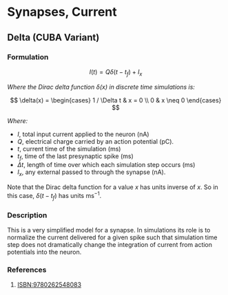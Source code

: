 # Synapses, Current

## Delta (CUBA Variant)
### Formulation
$$
I(t) = Q \delta(t - t_f) + I_x
$$

*Where the Dirac delta function $\delta(x)$ in discrete time simulations is:*

$$
\delta(x) =
\begin{cases}
    1 / \Delta t & x = 0 \\
    0 & x \neq 0
\end{cases}
$$

*Where:*
- $I$, total input current applied to the neuron $(\text{nA})$
- $Q$, electrical charge carried by an action potential $(\text{pC})$.
- $t$, current time of the simulation $(\text{ms})$
- $t_f$, time of the last presynaptic spike $(\text{ms})$
- $\Delta t$, length of time over which each simulation step occurs $(\text{ms})$
- $I_x$, any external passed to through the synapse $(\text{nA})$.

Note that the Dirac delta function for a value $x$ has units inverse of $x$. So in this
case, $\delta(t - t_f)$ has units $\text{ms}^{-1}$.

### Description
This is a very simplified model for a synapse. In simulations its role is to normalize
the current delivered for a given spike such that simulation time step does not dramatically
change the integration of current from action potentials into the neuron.

### References
1. [ISBN:9780262548083](https://github.com/RobertRosenbaum/ModelingNeuralCircuits/blob/main/ModelingNeuralCircuits.pdf)